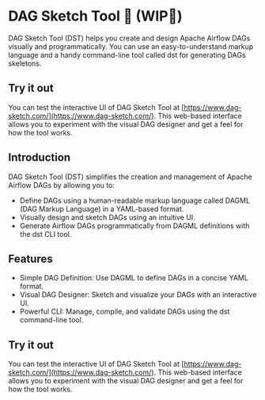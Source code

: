 # DAG Sketch Tool 🎨 (WIP👷)

DAG Sketch Tool (DST) helps you create and design Apache Airflow DAGs visually and programmatically. You can use an easy-to-understand markup language and a handy command-line tool called dst for generating DAGs skeletons.

## Try it out

You can test the interactive UI of DAG Sketch Tool at [https://www.dag-sketch.com/](https://www.dag-sketch.com/). This web-based interface allows you to experiment with the visual DAG designer and get a feel for how the tool works.


## Introduction

DAG Sketch Tool (DST) simplifies the creation and management of Apache Airflow DAGs by allowing you to:

- Define DAGs using a human-readable markup language called DAGML (DAG Markup Language) in a YAML-based format.
- Visually design and sketch DAGs using an intuitive UI.
- Generate Airflow DAGs programmatically from DAGML definitions with the dst CLI tool.

## Features

- Simple DAG Definition: Use DAGML to define DAGs in a concise YAML format.
- Visual DAG Designer: Sketch and visualize your DAGs with an interactive UI.
- Powerful CLI: Manage, compile, and validate DAGs using the dst command-line tool.

## Try it out

You can test the interactive UI of DAG Sketch Tool at [https://www.dag-sketch.com/](https://www.dag-sketch.com/). This web-based interface allows you to experiment with the visual DAG designer and get a feel for how the tool works.
